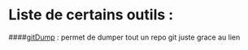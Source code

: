 # Liste de certains outils :


####[gitDump](https://github.com/Ebryx/GitDump) : permet de dumper tout un repo git juste grace au lien